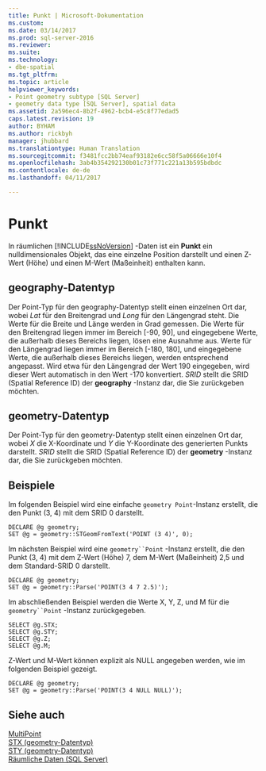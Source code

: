 ```yaml
---
title: Punkt | Microsoft-Dokumentation
ms.custom: 
ms.date: 03/14/2017
ms.prod: sql-server-2016
ms.reviewer: 
ms.suite: 
ms.technology:
- dbe-spatial
ms.tgt_pltfrm: 
ms.topic: article
helpviewer_keywords:
- Point geometry subtype [SQL Server]
- geometry data type [SQL Server], spatial data
ms.assetid: 2a596ec4-8b2f-4962-bcb4-e5c8f77edad5
caps.latest.revision: 19
author: BYHAM
ms.author: rickbyh
manager: jhubbard
ms.translationtype: Human Translation
ms.sourcegitcommit: f3481fcc2bb74eaf93182e6cc58f5a06666e10f4
ms.openlocfilehash: 3ab4b354292130b01c73f771c221a13b595bdbdc
ms.contentlocale: de-de
ms.lasthandoff: 04/11/2017

---
```

# <a name="point"></a>Punkt
  In räumlichen [!INCLUDE[ssNoVersion](../../includes/ssnoversion-md.md)] -Daten ist ein **Punkt** ein nulldimensionales Objekt, das eine einzelne Position darstellt und einen Z-Wert (Höhe) und einen M-Wert (Maßeinheit) enthalten kann.  
  
## <a name="geography-data-type"></a>geography-Datentyp  
 Der Point-Typ für den geography-Datentyp stellt einen einzelnen Ort dar, wobei *Lat* für den Breitengrad und *Long* für den Längengrad steht. Die Werte für die Breite und Länge werden in Grad gemessen. Die Werte für den Breitengrad liegen immer im Bereich [-90, 90], und eingegebene Werte, die außerhalb dieses Bereichs liegen, lösen eine Ausnahme aus. Werte für den Längengrad liegen immer im Bereich [-180, 180], und eingegebene Werte, die außerhalb dieses Bereichs liegen, werden entsprechend angepasst. Wird etwa für den Längengrad der Wert 190 eingegeben, wird dieser Wert automatisch in den Wert -170 konvertiert. *SRID* stellt die SRID (Spatial Reference ID) der **geography** -Instanz dar, die Sie zurückgeben möchten.  
  
## <a name="geometry-data-type"></a>geometry-Datentyp  
 Der Point-Typ für den geometry-Datentyp stellt einen einzelnen Ort dar, wobei *X* die X-Koordinate und *Y* die Y-Koordinate des generierten Punkts darstellt. *SRID* stellt die SRID (Spatial Reference ID) der **geometry** -Instanz dar, die Sie zurückgeben möchten.  
  
## <a name="examples"></a>Beispiele  
 Im folgenden Beispiel wird eine einfache `geometry Point`-Instanz erstellt, die den Punkt (3, 4) mit dem SRID 0 darstellt.  
  
```  
DECLARE @g geometry;  
SET @g = geometry::STGeomFromText('POINT (3 4)', 0);  
```  
  
 Im nächsten Beispiel wird eine `geometry``Point` -Instanz erstellt, die den Punkt (3, 4) mit dem Z-Wert (Höhe) 7, dem M-Wert (Maßeinheit) 2,5 und dem Standard-SRID 0 darstellt.  
  
```  
DECLARE @g geometry;  
SET @g = geometry::Parse('POINT(3 4 7 2.5)');  
```  
  
 Im abschließenden Beispiel werden die Werte X, Y, Z, und M für die `geometry``Point` -Instanz zurückgegeben.  
  
```  
SELECT @g.STX;  
SELECT @g.STY;  
SELECT @g.Z;  
SELECT @g.M;  
```  
  
 Z-Wert und M-Wert können explizit als NULL angegeben werden, wie im folgenden Beispiel gezeigt.  
  
```  
DECLARE @g geometry;  
SET @g = geometry::Parse('POINT(3 4 NULL NULL)');  
```  
  
## <a name="see-also"></a>Siehe auch  
 [MultiPoint](../../relational-databases/spatial/multipoint.md)   
 [STX &#40;geometry-Datentyp&#41;](../../t-sql/spatial-geometry/stx-geometry-data-type.md)   
 [STY &#40;geometry-Datentyp&#41;](../../t-sql/spatial-geometry/sty-geometry-data-type.md)   
 [Räumliche Daten &#40;SQL Server&#41;](../../relational-databases/spatial/spatial-data-sql-server.md)  
  
  
